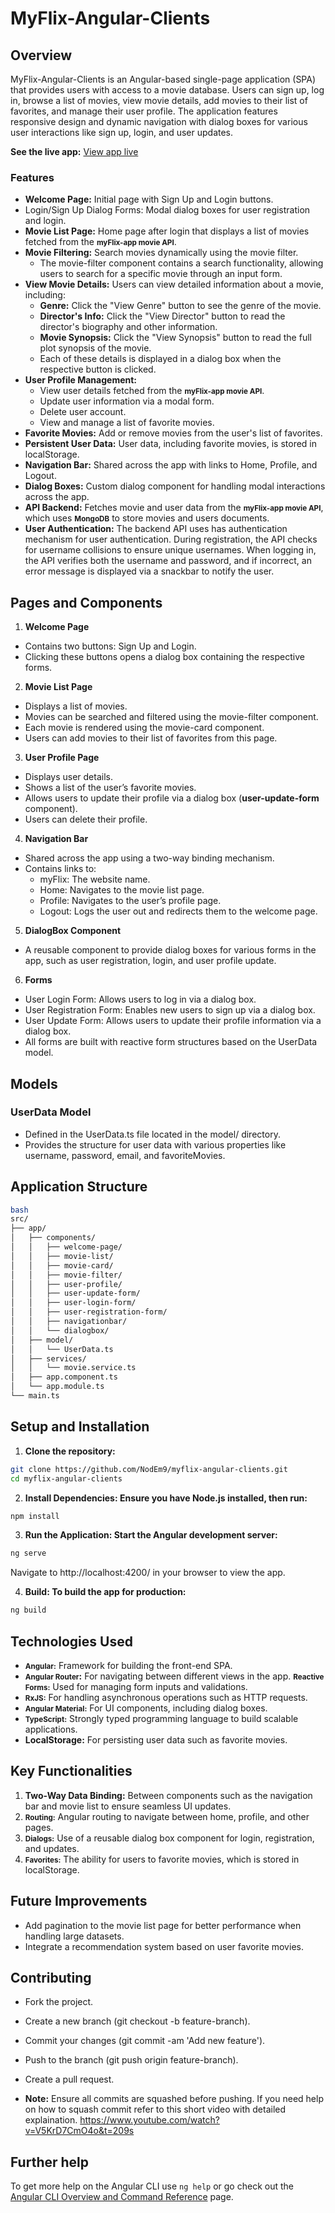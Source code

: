 # MyFlix-Angular-Clients

## Overview
MyFlix-Angular-Clients is an Angular-based single-page application (SPA) that provides users with access to a movie database. Users can sign up, log in, browse a list of movies, view movie details, add movies to their list of favorites, and manage their user profile. The application features responsive design and dynamic navigation with dialog boxes for various user interactions like sign up, login, and user updates.

**See the live app:** [View app live](https://nodem9.github.io/myFlix-angular-clients/)

### Features

- **Welcome Page:** Initial page with Sign Up and Login buttons.
- Login/Sign Up Dialog Forms: Modal dialog boxes for user registration and login.
- **Movie List Page:**  Home page after login that displays a list of movies fetched from the **<small>myFlix-app movie API</small>**.
- **Movie Filtering:** Search movies dynamically using the movie filter.
  - The movie-filter component contains a search functionality, allowing users to search for a specific movie through an input form.
- **View Movie Details:** Users can view detailed information about a movie, including:
  - **Genre:** Click the "View Genre" button to see the genre of the movie.
  - **Director's Info:** Click the "View Director" button to read the director's biography and other information.
  - **Movie Synopsis:** Click the "View Synopsis" button to read the full plot synopsis of the movie.
  - Each of these details is displayed in a dialog box when the respective button is clicked.
- **User Profile Management:**
  - View user details fetched from the **<small>myFlix-app movie API</small>**.
  - Update user information via a modal form.
  - Delete user account.
  - View and manage a list of favorite movies.
- **Favorite Movies:** Add or remove movies from the user's list of favorites.
- **Persistent User Data:** User data, including favorite movies, is stored in localStorage.
- **Navigation Bar:** Shared across the app with links to Home, Profile, and Logout.
- **Dialog Boxes:** Custom dialog component for handling modal interactions across the app.
- **API Backend:** Fetches movie and user data from the **<small>myFlix-app movie API</small>**, which uses **<small>MongoDB</small>** to store movies and users documents.
- **User Authentication:** The backend API uses has authentication mechanism for user authentication. During registration, the API checks for username collisions to ensure unique usernames. When logging in, the API verifies both the username and password, and if incorrect, an error message is displayed via a snackbar to notify the user.

## Pages and Components

1. **Welcome Page**

- Contains two buttons: Sign Up and Login.
- Clicking these buttons opens a dialog box containing the respective forms.

2. **Movie List Page**

- Displays a list of movies.
- Movies can be searched and filtered using the movie-filter component.
- Each movie is rendered using the movie-card component.
- Users can add movies to their list of favorites from this page.

3. **User Profile Page**

- Displays user details.
- Shows a list of the user’s favorite movies.
- Allows users to update their profile via a dialog box (**user-update-form** component).
- Users can delete their profile.

4. **Navigation Bar**

- Shared across the app using a two-way binding mechanism.
- Contains links to:
  - myFlix: The website name.
  - Home: Navigates to the movie list page.
  - Profile: Navigates to the user’s profile page.
  - Logout: Logs the user out and redirects them to the welcome page.

5. **DialogBox Component**

- A reusable component to provide dialog boxes for various forms in the app, such as user registration, login, and user profile update.

6. **Forms**

- User Login Form: Allows users to log in via a dialog box.
- User Registration Form: Enables new users to sign up via a dialog box.
- User Update Form: Allows users to update their profile information via a dialog box.
- All forms are built with reactive form structures based on the UserData model.

## Models

### UserData Model

- Defined in the UserData.ts file located in the model/ directory.
- Provides the structure for user data with various properties like username, password, email, and favoriteMovies.

## Application Structure

```bash
bash
src/
├── app/
│   ├── components/
│   │   ├── welcome-page/
│   │   ├── movie-list/
│   │   ├── movie-card/
│   │   ├── movie-filter/
│   │   ├── user-profile/
│   │   ├── user-update-form/
│   │   ├── user-login-form/
│   │   ├── user-registration-form/
│   │   ├── navigationbar/
│   │   └── dialogbox/
│   ├── model/
│   │   └── UserData.ts
│   ├── services/
│   │   └── movie.service.ts
│   ├── app.component.ts
│   └── app.module.ts
└── main.ts
```

## Setup and Installation

1. **Clone the repository:**

```bash
git clone https://github.com/NodEm9/myflix-angular-clients.git
cd myflix-angular-clients
```

2. **Install Dependencies: Ensure you have Node.js installed, then run:**

```bash
npm install
```

3. **Run the Application: Start the Angular development server:**

```bash
ng serve
```

Navigate to http://localhost:4200/ in your browser to view the app.

4. **Build: To build the app for production:**

```bash
ng build
```

## Technologies Used

- **<small> Angular:</small>** Framework for building the front-end SPA.
- **<small>Angular Router</small>:** For navigating between different views in the app.
**<small>Reactive Forms:</small>** Used for managing form inputs and validations.
- **<small>RxJS:</small>** For handling asynchronous operations such as HTTP requests.
- **<small>Angular Material:</small>** For UI components, including dialog boxes.
- **<small>TypeScript:</small>** Strongly typed programming language to build scalable applications.
- **LocalStorage:</small>** For persisting user data such as favorite movies.

## Key Functionalities

1. **<snall>Two-Way Data Binding:</small>** Between components such as the navigation bar and movie list to ensure seamless UI updates.
2. **<small>Routing:</small>** Angular routing to navigate between home, profile, and other pages.
3. **<small>Dialogs:</small>** Use of a reusable dialog box component for login, registration, and updates.
4. **<small>Favorites:</small>** The ability for users to favorite movies, which is stored in localStorage.

## Future Improvements

- Add pagination to the movie list page for better performance when handling large datasets.
- Integrate a recommendation system based on user favorite movies.

## Contributing

- Fork the project.
- Create a new branch (git checkout -b feature-branch).
- Commit your changes (git commit -am 'Add new feature'). 
- Push to the branch (git push origin feature-branch).
- Create a pull request.

- **Note:** Ensure all commits are squashed before pushing. If you need help on how to squash commit refer to this short video with detailed explaination. https://www.youtube.com/watch?v=V5KrD7CmO4o&t=209s
## Further help

To get more help on the Angular CLI use `ng help` or go check out the [Angular CLI Overview and Command Reference](https://angular.dev/tools/cli) page.
